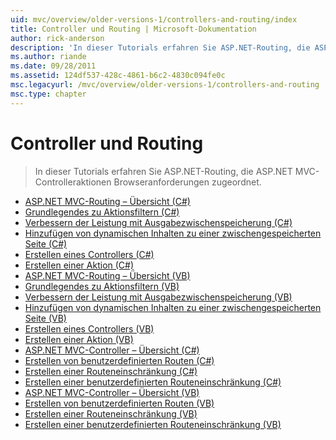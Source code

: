 ```yaml
---
uid: mvc/overview/older-versions-1/controllers-and-routing/index
title: Controller und Routing | Microsoft-Dokumentation
author: rick-anderson
description: 'In dieser Tutorials erfahren Sie ASP.NET-Routing, die ASP.NET MVC-Controlleraktionen Browseranforderungen zugeordnet.'
ms.author: riande
ms.date: 09/28/2011
ms.assetid: 124df537-428c-4861-b6c2-4830c094fe0c
msc.legacyurl: /mvc/overview/older-versions-1/controllers-and-routing
msc.type: chapter
---
```

<a name="controllers-and-routing"></a>Controller und Routing
====================
> In dieser Tutorials erfahren Sie ASP.NET-Routing, die ASP.NET MVC-Controlleraktionen Browseranforderungen zugeordnet.


- [ASP.NET MVC-Routing – Übersicht (C#)](asp-net-mvc-routing-overview-cs.md)
- [Grundlegendes zu Aktionsfiltern (C#)](understanding-action-filters-cs.md)
- [Verbessern der Leistung mit Ausgabezwischenspeicherung (C#)](improving-performance-with-output-caching-cs.md)
- [Hinzufügen von dynamischen Inhalten zu einer zwischengespeicherten Seite (C#)](adding-dynamic-content-to-a-cached-page-cs.md)
- [Erstellen eines Controllers (C#)](creating-a-controller-cs.md)
- [Erstellen einer Aktion (C#)](creating-an-action-cs.md)
- [ASP.NET MVC-Routing – Übersicht (VB)](asp-net-mvc-routing-overview-vb.md)
- [Grundlegendes zu Aktionsfiltern (VB)](understanding-action-filters-vb.md)
- [Verbessern der Leistung mit Ausgabezwischenspeicherung (VB)](improving-performance-with-output-caching-vb.md)
- [Hinzufügen von dynamischen Inhalten zu einer zwischengespeicherten Seite (VB)](adding-dynamic-content-to-a-cached-page-vb.md)
- [Erstellen eines Controllers (VB)](creating-a-controller-vb.md)
- [Erstellen einer Aktion (VB)](creating-an-action-vb.md)
- [ASP.NET MVC-Controller – Übersicht (C#)](aspnet-mvc-controllers-overview-cs.md)
- [Erstellen von benutzerdefinierten Routen (C#)](creating-custom-routes-cs.md)
- [Erstellen einer Routeneinschränkung (C#)](creating-a-route-constraint-cs.md)
- [Erstellen einer benutzerdefinierten Routeneinschränkung (C#)](creating-a-custom-route-constraint-cs.md)
- [ASP.NET MVC-Controller – Übersicht (VB)](asp-net-mvc-controller-overview-vb.md)
- [Erstellen von benutzerdefinierten Routen (VB)](creating-custom-routes-vb.md)
- [Erstellen einer Routeneinschränkung (VB)](creating-a-route-constraint-vb.md)
- [Erstellen einer benutzerdefinierten Routeneinschränkung (VB)](creating-a-custom-route-constraint-vb.md)
